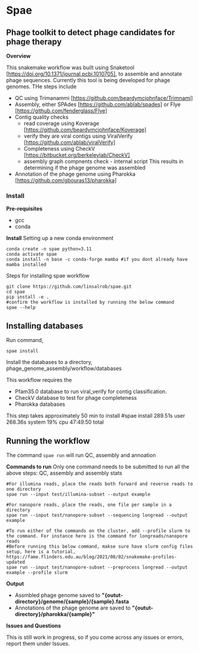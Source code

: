 # Spae 
## Phage toolkit to detect phage candidates for phage therapy

**Overview**

This snakemake workflow was built using Snaketool [https://doi.org/10.1371/journal.pcbi.1010705], to assemble and annotate phage sequences. Currently this tool is being developed for phage genomes. THe steps include 
- QC using Trimanammi [https://github.com/beardymcjohnface/Trimnami]
- Assembly, either SPAdes [https://github.com/ablab/spades] or Flye [https://github.com/fenderglass/Flye]
- Contig quality checks 
    - read coverage using Koverage [https://github.com/beardymcjohnface/Koverage]
    - verify they are viral contigs using ViralVerify [https://github.com/ablab/viralVerify]
    - Completeness using CheckV [https://bitbucket.org/berkeleylab/CheckV]
    - assembly graph compnents check - internal script 
  This results in determining if the phage genome was assembled 
- Annotation of the phage genome using Pharokka [https://github.com/gbouras13/pharokka]

### Install 

**Pre-requisites**   
  - gcc
  - conda 

**Install**
Setting up a new conda environment 

    conda create -n spae python=3.11
    conda activate spae
    conda install -n base -c conda-forge mamba #if you dont already have mamba installed

Steps for installing spae workflow 

    git clone https://github.com/linsalrob/spae.git
    cd spae
    pip install -e .
    #confirm the workflow is installed by running the below command 
    spae --help

## Installing databases
Run command,

    spae install

  Install the databases to a directory, phage_genome_assembly/workflow/databases

  This workflow requires the 
  - Pfam35.0 database to run viral_verify for contig classification. 
  - CheckV database to test for phage completeness
  - Pharokka databases 

This step takes approximately 50 min to install
#spae install  289.51s user 268.36s system 19% cpu 47:49.50 total

## Running the workflow
The command `spae run` will run QC, assembly and annoation

**Commands to run**
Only one command needs to be submitted to run all the above steps: QC, assembly and assembly stats

    #For illumina reads, place the reads both forward and reverse reads to one directory
    spae run --input test/illumina-subset --output example

    #For nanopore reads, place the reads, one file per sample in a directory
    spae run --input test/nanopore-subset --sequencing longread --output example 

    #To run either of the commands on the cluster, add --profile slurm to the command. For instance here is the command for longreads/nanopore reads 
    #Before running this below command, makse sure have slurm config files setup, here is a tutorial, https://fame.flinders.edu.au/blog/2021/08/02/snakemake-profiles-updated 
    spae run --input test/nanopore-subset --preprocess longread --output example --profile slurm 

**Output**
- Assmbled phage genome saved to **"{outut-directory}/genome/{sample}/{sample}.fasta**
- Annotations of the phage genome are saved to **"{outut-directory}/pharokka/{sample}"**

**Issues and Questions**

This is still work in progress, so if you come across any issues or errors, report them under Issues. 

